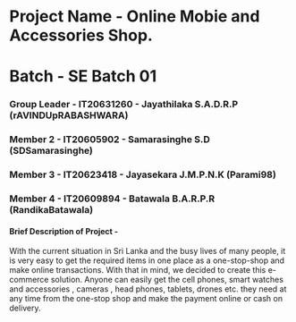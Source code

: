

# Project Name - Online Mobie and Accessories Shop.
# Batch - SE Batch 01
### Group Leader - IT20631260 - Jayathilaka S.A.D.R.P (rAVINDUpRABASHWARA)
### Member 2 - IT20605902 - Samarasinghe S.D (SDSamarasinghe)
### Member 3 - IT20623418 - Jayasekara J.M.P.N.K (Parami98)
### Member 4 - IT20609894 - Batawala B.A.R.P.R (RandikaBatawala)


#### Brief Description of Project - 

With the current situation in Sri Lanka and the busy lives of many people, it is very easy to get the
required items in one place as a one-stop-shop and make online transactions. With that in mind, we
decided to create this e-commerce solution. Anyone can easily get the cell phones, smart watches
and accessories , cameras , head phones, tablets, drones etc. they need at any time from the one-stop
shop and make the payment online or cash on delivery.
